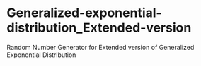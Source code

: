 # Generalized-exponential-distribution_Extended-version
Random Number Generator for Extended version of Generalized Exponential Distribution
